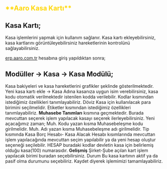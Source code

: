 ﻿<h2>
<span style="color: gold;">
 **Aaro Kasa Kartı**
</span>
</h2>

## Kasa Kartı;
Kasa işlemlerini yapmak için kullanım sağlanır. Kasa kartı ekleyebilirsiniz, kasa kartlarını görüntüleyebilirsiniz hareketlerinin kontrolünü sağlayabilirsiniz.

[erp.aaro.com.tr](http://erp.aaro.com.tr) hesabına giriş yapıldıktan sonra; 

## Modüller -> Kasa -> Kasa Modülü;

Kasa bakiyeleri ve kasa hareketlerini grafikler şeklinde gösterilmektedir. 
Yeni kasa kartı ekle → Kasa Adına kasanıza uygun isim verebilirsiniz, kasa kodu otomatik verilmektedir istenilen kodda verilebilir. 
Kodlar kısmından istediğimiz özellikleri tanımlayabiliriz.
Döviz Kasa için kullanılacak para birimini seçilmelidir.
Etiketler kısmından istediğimiz özellikleri tanımlayabiliriz.
**Muhasebe Tanımları** kısmına geçmektedir.
Burada mevcuttan seçerek işlem yapılacak kasayı seçerek ilerleyebilirsiniz. 
Yeni açacağımız zaman; Muh. Kodu yazan kısma Muhasebeleşme kodu girilmelidir.
Muh. Adı yazan kısma Muhasebeleşme adı girilmelidir.
Tip kısmında 
Kasa Borç Hesabı- Kasa Alacak Hesabı kısımlarında mevcuttan işlem yapılacağında mevcuttan seçim yapılabilir ya da yeni hesap oluştur seçeneği seçilebilir.
HESAP buradaki kodlar devletin kasa için belirlemiş olduğu kasa(100) numarasıdır.
**Gelişmiş** 
Şirket-Şube açılan kart işlem yapılacak birimi buradan seçebilirsiniz.
Durum Bu kasa kartının aktif ya da pasif olma durumunu seçebiliriz.
Kaydet diyerek işlemimizi tamamlayabiliriz.
